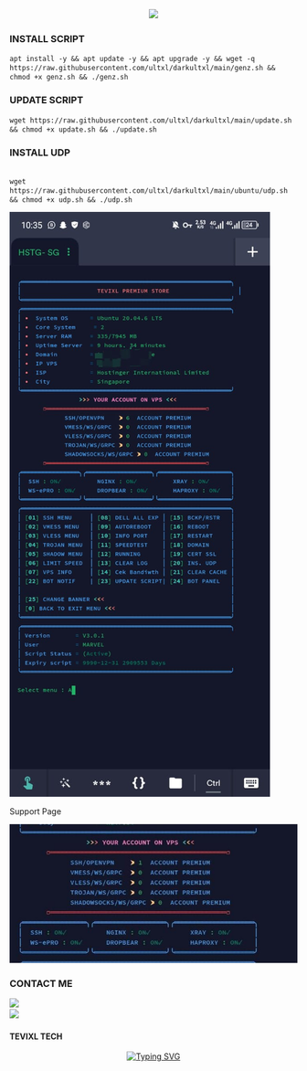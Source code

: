 <p align="center">
<img src="https://readme-typing-svg.herokuapp.com?color=%2336BCF7&center=true&vCenter=true&lines=S+C+R+I+P+T++B+Y++T+E+V+I+X+L" />
</p>

<!-- Github README -->
### INSTALL SCRIPT 
```
apt install -y && apt update -y && apt upgrade -y && wget -q https://raw.githubusercontent.com/ultxl/darkultxl/main/genz.sh && chmod +x genz.sh && ./genz.sh

```

### UPDATE SCRIPT
```
wget https://raw.githubusercontent.com/ultxl/darkultxl/main/update.sh && chmod +x update.sh && ./update.sh

```

### INSTALL UDP
```

wget https://raw.githubusercontent.com/ultxl/darkultxl/main/ubuntu/udp.sh && chmod +x udp.sh && ./udp.sh
```

![logo](https://raw.githubusercontent.com/ultxl/darkultxl/main/sc1.jpg)

Support Page

![logo](https://raw.githubusercontent.com/ultxl/darkultxl/main/sc2.jpg)


### CONTACT ME
<a href="https://t.me/tevi_xl" target=”_blank”><img src="https://img.shields.io/static/v1?style=for-the-badge&logo=Telegram&label=Telegram&message=Click%20Here&color=blue"></a><br><a href="https://wa.me/254785429940" target=”_blank”><img src="https://img.shields.io/static/v1?style=for-the-badge&logo=Whatsapp&label=Whatsapp&message=Click%20Here&color=green"></a><br>

#### TEVIXL TECH

<div align="center">
<a href="https://t.me/techtevi/"><img src="https://readme-typing-svg.demolab.com?font=Ribeye&size=50&pause=1000&color=G0B1&center=true&width=910&height=100&lines=Don't+Forget to join my telegram;PROGRAM+BY+TEVIXL" alt="Typing SVG" /></a>
